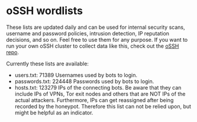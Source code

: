 # oSSH wordlists
These lists are updated daily and can be used for internal security scans, username and password policies, intrusion detection, IP reputation decisions, and so on. Feel free to use them for any purpose. If you want to run your own oSSH cluster to collect data like this, check out the [oSSH repo](https://github.com/toxyl/ossh).  

Currently these lists are available:  
- users.txt: 71389                                                                                                                                                                                                                                                                                                                                              Usernames used by bots to login. 
- passwords.txt: 224448                                                                                                                                                                                                                                                                                                                                              Passwords used by bots to login. 
- hosts.txt: 123279                                                                                                                                                                                                                                                                                                                                              IPs of the connecting bots. Be aware that they can include IPs of VPNs, Tor exit nodes and others that are NOT IPs of the actual attackers. Furthermore, IPs can get reassigned after being recorded by the honeypot. Therefore this list can not be relied upon, but might be helpful as an indicator.
